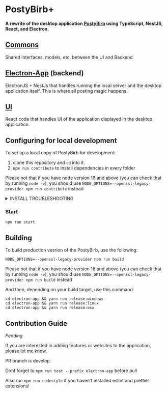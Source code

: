 # PostyBirb+
**A rewrite of the desktop application [PostyBirb](https://github.com/mvdicarlo/postybirb) using TypeScript, NestJS, React, and Electron.**

## [Commons](/commons)
Shared interfaces, models, etc. between the UI and Backend

## [Electron-App](/electron-app) (backend)
ElectronJS + NestJs that handles running the local server and the desktop application itself.
This is where all posting magic happens.

## [UI](/ui)
React code that handles UI of the application displayed in the desktop application.

## Configuring for local development

To set up a local copy of PostyBirb for development:

1. clone this repository and `cd` into it.
2. `npm run contribute` to install dependencies in every folder

Please not that if you have node version 16 and above (you can check that by running `node -v`), you should use  `NODE_OPTIONS=--openssl-legacy-provider npm run contribute` 
instead

<details>
  <summary>INSTALL TROUBLESHOOTING</summary>

  ### Common
  If something does not work and you can't determine where error happened (since there is 3 parallel scripts) run `npm run contribute:debug`

  ### ERR_OSSL_EVP_UNSUPPORTED
  <details>
    <summary>Error</summary>

```
Error: error:0308010C:digital envelope routines::unsupported
  at new Hash (node:internal/crypto/hash:71:19)
  at Object.createHash (node:crypto:133:10)
  at module.exports (ui\node_modules\webpack\lib\util\createHash.js:135:53)
  at NormalModule._initBuildHash (ui\node_modules\webpack\lib\NormalModule.js:417:16)
  at ui\node_modules\webpack\lib\NormalModule.js:452:10
  at ui\node_modules\webpack\lib\NormalModule.js:323:13
  at ui\node_modules\loader-runner\lib\LoaderRunner.js:367:11
  at ui\node_modules\loader-runner\lib\LoaderRunner.js:233:18
  at context.callback (ui\node_modules\loader-runner\lib\LoaderRunner.js:111:13)
  at ui\node_modules\babel-loader\lib\index.js:55:103
  at process.processTicksAndRejections (node:internal/process/task_queues:95:5) {    
  opensslErrorStack: [ 'error:03000086:digital envelope routines::initialization error' ],
  library: 'digital envelope routines',
  reason: 'unsupported',
  code: 'ERR_OSSL_EVP_UNSUPPORTED'
}
```
    
  </details>

To fix this error, use `NODE_OPTIONS=--openssl-legacy-provider` before any npm command.
 
</details>

### Start

```
npm run start
```

## Building

To build production vesrion of the PostyBirb, use the following:
```
NODE_OPTIONS=--openssl-legacy-provider npm run build
```

Please not that if you have node version 16 and above (you can check that by running `node -v`), you should use  `NODE_OPTIONS=--openssl-legacy-provider npm run build` 
instead

And then, depending on your build target, use this command:
```
cd electron-app && yarn run release:windows
cd electron-app && yarn run release:linux
cd electron-app && yarn run release:osx
```

## Contribution Guide
_Pending_

If you are interested in adding features or websites to the application, please let me know.

PR branch is develop.

Dont forget to `npm run test --prefix electron-app` before pull 

Also run `npm run codestyle` if you haven't installed eslint and prettier extensions!